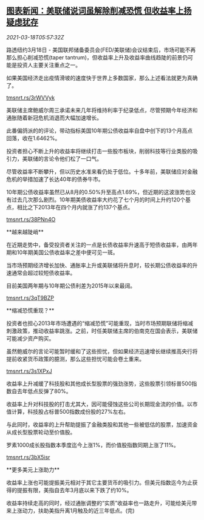 <!--1616048594000-->
[图表新闻：美联储说词虽解除削减恐慌 但收益率上扬疑虑犹存](https://cn.reuters.com/article/graphic-us-fed-bond-yield-0318-idCNKBS2BA0F0)
------

<div><i>2021-03-18T05:57:32Z</i></div><p>路透纽约3月18日 - 美国联邦储备委员会(FED/美联储)会议结束后，市场可能不再那么担心削减恐慌(taper tantrum)，但收益率上升及收益率曲线趋陡的前景仍可能是投资人主要关注重点之一。</p><p>如果美国经济走出疫情滑坡的速度快于世界上多数国家，那么上述看法就更为真确了。</p><p><a href="https://tmsnrt.rs/3rWVVyk">tmsnrt.rs/3rWVVyk</a></p><p>美联储主席鲍威尔周三承诺未来几年将维持利率于纪录低点，尽管预期今年经济和通胀随着新冠危机消退而大幅加速增长。</p><p>此番偏鸽派的的评论，带动指标美国10年期公债收益率自盘中创下的13个月高点回落，收在1.6462%。</p><p>投资者担心不断上升的收益率将继续打击一些股市板块，削弱科技等行业类股的吸引力，美联储的言论令他们松了一口气。</p><p>尽管收益率不断攀升，但以历史水准来看仍处于低位。十多年前，美联储应对金融危机的举措加速了长达40年的债券牛市。</p><p>10年期公债收益率虽然已从8月的0.50%升至高点1.69%，但近期的这波涨势也没有过去几次那么剧烈。10年期美债收益率大约花了七个月的时间上升约120个基点，相比之下2013年在四个月内就涨了约137个基点。</p><p><a href="https://tmsnrt.rs/38PNn4O">tmsnrt.rs/38PNn4O</a></p><p>**越来越陡峭**</p><p>在近期走势中，备受投资者关注的一点是长债收益率升速高于短债收益率，由两年期和10年期美国公债收益率之差中便可见一斑。</p><p>当市场预期经济增长加快、通胀率上升或美联储将升息时，较长期公债收益率的升速通常会超过较短债收益率。</p><p>目前美国两年期与10年期公债利差为2015年以来最阔。</p><p><a href="https://tmsnrt.rs/3qT9BZP">tmsnrt.rs/3qT9BZP</a></p><p>**缩减恐慌重现？**</p><p>投资者也担心2013年市场遭遇的“缩减恐慌”可能重现，当时市场预期联储将缩减刺激政策，推动收益率跳涨。之前，时任美联储主席的伯南克在国会表示，美联储可能减少资产购买。</p><p>虽然鲍威尔的言论可能暂时缓和了这些担忧，但如果经济迅速增长继续推高央行将提前收紧货币政策的臆测，那么这些担忧可能会卷土重来。</p><p><a href="https://tmsnrt.rs/3s1XPxJ">tmsnrt.rs/3s1XPxJ</a></p><p>收益率上升减缓了科技股和其他成长型股票的强劲涨势，这些股票引领标普500指数自去年低点反弹了80%。</p><p>收益率上升对科技股的打击尤其大，因可能侵蚀这些公司长期现金流的价值。以市值计算，科技股占标普500指数成份股的27%左右。</p><p>与此同时，收益率的上升帮助提振了金融类股和其他一些被低估的股票，加速资金从成长型股票轮动至价值股。</p><p>罗素1000成长股指数本季度迄今上涨1%，而价值股指数同期上涨了11%。</p><p><a href="https://tmsnrt.rs/3bX5isr">tmsnrt.rs/3bX5isr</a></p><p>**更多美元上涨助力**</p><p>收益率上涨也可能提振美元相对于其它主要货币的吸引力。但美元指数迄今为止获得的提振有限，美指自去年3月底以来下跌了约10%。</p><p>收益率持续走高的同时，经过通胀调整的“实质”收益率也一路走升，可能给美元带来上涨动力，扶助美指升离1月触及的近三年低点。(完)</p>
